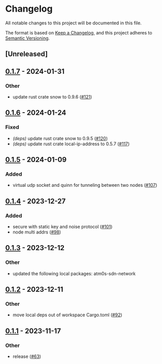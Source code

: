 # Changelog
All notable changes to this project will be documented in this file.

The format is based on [Keep a Changelog](https://keepachangelog.com/en/1.0.0/),
and this project adheres to [Semantic Versioning](https://semver.org/spec/v2.0.0.html).

## [Unreleased]

## [0.1.7](https://github.com/8xFF/atm0s-sdn/compare/atm0s-sdn-transport-udp-v0.1.6...atm0s-sdn-transport-udp-v0.1.7) - 2024-01-31

### Other
- update rust crate snow to 0.9.6 ([#121](https://github.com/8xFF/atm0s-sdn/pull/121))

## [0.1.6](https://github.com/8xFF/atm0s-sdn/compare/atm0s-sdn-transport-udp-v0.1.5...atm0s-sdn-transport-udp-v0.1.6) - 2024-01-24

### Fixed
- *(deps)* update rust crate snow to 0.9.5 ([#120](https://github.com/8xFF/atm0s-sdn/pull/120))
- *(deps)* update rust crate local-ip-address to 0.5.7 ([#117](https://github.com/8xFF/atm0s-sdn/pull/117))

## [0.1.5](https://github.com/8xFF/atm0s-sdn/compare/atm0s-sdn-transport-udp-v0.1.4...atm0s-sdn-transport-udp-v0.1.5) - 2024-01-09

### Added
- virtual udp socket and quinn for tunneling between two nodes ([#107](https://github.com/8xFF/atm0s-sdn/pull/107))

## [0.1.4](https://github.com/8xFF/atm0s-sdn/compare/atm0s-sdn-transport-udp-v0.1.3...atm0s-sdn-transport-udp-v0.1.4) - 2023-12-27

### Added
- secure with static key and noise protocol ([#101](https://github.com/8xFF/atm0s-sdn/pull/101))
- node multi addrs ([#98](https://github.com/8xFF/atm0s-sdn/pull/98))

## [0.1.3](https://github.com/8xFF/atm0s-sdn/compare/atm0s-sdn-transport-udp-v0.1.2...atm0s-sdn-transport-udp-v0.1.3) - 2023-12-12

### Other
- updated the following local packages: atm0s-sdn-network

## [0.1.2](https://github.com/8xFF/atm0s-sdn/compare/atm0s-sdn-transport-udp-v0.1.1...atm0s-sdn-transport-udp-v0.1.2) - 2023-12-11

### Other
- move local deps out of workspace Cargo.toml ([#92](https://github.com/8xFF/atm0s-sdn/pull/92))

## [0.1.1](https://github.com/8xFF/atm0s-sdn/compare/atm0s-sdn-transport-udp-v0.1.0...atm0s-sdn-transport-udp-v0.1.1) - 2023-11-17

### Other
- release ([#63](https://github.com/8xFF/atm0s-sdn/pull/63))
